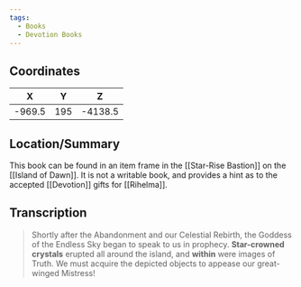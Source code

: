 ```yaml
---
tags:
  - Books
  - Devotion Books
---
```


## Coordinates
| **X**  | **Y** |  **Z**  |
| :----: | :---: | :-----: |
| -969.5 |  195  | -4138.5 |

## Location/Summary
This book can be found in an item frame in the [[Star-Rise Bastion]] on the [[Island of Dawn]]. It is not a writable book, and provides a hint as to the accepted [[Devotion]] gifts for [[Rihelma]].

## Transcription
> Shortly after the Abandonment and our Celestial Rebirth, the Goddess of the Endless Sky began to speak to us in prophecy. **Star-crowned crystals** erupted all around the island, and **within** were images of Truth. We must acquire the depicted objects to appease our great-winged Mistress!

